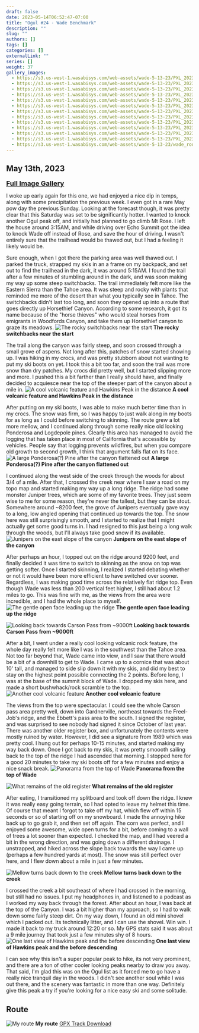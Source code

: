 ```yaml
---
draft: false
date: 2023-05-14T06:52:47-07:00
title: "Ogul #24 - Wade Benchmark"
description: ""
slug: ""
authors: []
tags: []
categories: []
externalLink: ""
series: []
weight: 37
gallery_images:
  - https://s3.us-west-1.wasabisys.com/web-assets/wade-5-13-23/PXL_20230513_122530815.jpg
  - https://s3.us-west-1.wasabisys.com/web-assets/wade-5-13-23/PXL_20230513_162111404.PANO.jpg
  - https://s3.us-west-1.wasabisys.com/web-assets/wade-5-13-23/PXL_20230513_162613543.jpg
  - https://s3.us-west-1.wasabisys.com/web-assets/wade-5-13-23/PXL_20230513_162633988.MP.jpg
  - https://s3.us-west-1.wasabisys.com/web-assets/wade-5-13-23/PXL_20230513_163049456.jpg
  - https://s3.us-west-1.wasabisys.com/web-assets/wade-5-13-23/PXL_20230513_173957424.jpg
  - https://s3.us-west-1.wasabisys.com/web-assets/wade-5-13-23/PXL_20230513_174931176.jpg
  - https://s3.us-west-1.wasabisys.com/web-assets/wade-5-13-23/PXL_20230513_184006160.jpg
  - https://s3.us-west-1.wasabisys.com/web-assets/wade-5-13-23/PXL_20230513_191646461.MP.jpg
  - https://s3.us-west-1.wasabisys.com/web-assets/wade-5-13-23/PXL_20230513_191650885.jpg
  - https://s3.us-west-1.wasabisys.com/web-assets/wade-5-13-23/PXL_20230513_192422325.jpg
  - https://s3.us-west-1.wasabisys.com/web-assets/wade-5-13-23/PXL_20230513_192423354.jpg
  - https://s3.us-west-1.wasabisys.com/web-assets/wade-5-13-23/wade_route.jpg
---
```

##  May 13th, 2023

<a href="../../galleries/wade-benchmark-gallery/"><font size="4"><b>Full Image Gallery</b></font></a>

I woke up early again for this one, we had enjoyed a nice dip in temps, along with some precipitation the previous week. I even got in a rare May pow day the previous Sunday. Looking at the forecast though, it was pretty clear that this Saturday was set to be significantly hotter. I wanted to knock another Ogul peak off, and initially had planned to go climb Mt Rose. I left the house around 3:15AM, and while driving over Echo Summit got the idea to knock Wade off instead of Rose, and save the hour of driving. I wasn't entirely sure that the trailhead would be thawed out, but I had a feeling it likely would be.

Sure enough, when I got there the parking area was well thawed out. I parked the truck, strapped my skis in an a frame on my backpack, and set out to find the trailhead in the dark, it was around 5:15AM. I found the trail after a few minutes of stumbling around in the dark, and was soon making my way up some steep switchbacks. The trail immediately felt more like the Eastern Sierra than the Tahoe area. It was steep and rocky with plants that reminded me more of the desert than what you typically see in Tahoe. The switchbacks didn't last too long, and soon they opened up into a route that goes directly up Horsethief Canyon. According to some research, it got its name because of the "horse thieves" who would steal horses from emigrants in Woodfords Canyon, and take them up Horsethief canyon to graze its meadows. 
![The rocky switchbacks near the start](https://s3.us-west-1.wasabisys.com/web-assets/wade-5-13-23/PXL_20230513_122530815.jpg?classes=shadow)
**The rocky switchbacks near the start**

The trail along the canyon was fairly steep, and soon crossed through a small grove of aspens. Not long after this, patches of snow started showing up. I was hiking in my crocs, and was pretty stubborn about not wanting to put my ski boots on yet. I took this a bit too far, and soon the trail was more snow than dry patches. My crocs did pretty well, but I started slipping more and more. I pushed this a bit farther than I really should have, and finally decided to acquiesce near the top of the steeper part of the canyon about a mile in.
![A cool volcanic feature and Hawkins Peak in the distance](https://s3.us-west-1.wasabisys.com/web-assets/wade-5-13-23/PXL_20230513_131306131.jpg?classes=shadow)
**A cool volcanic feature and Hawkins Peak in the distance**

After putting on my ski boots, I was able to make much better time than in my crocs. The snow was firm, so I was happy to just walk along in my boots for as long as I could before switching to skinning. The route grew a lot more mellow, and I continued along through some really nice old looking Ponderosa and Logdepole pines. Clearly this area has managed to avoid the logging that has taken place in most of California that's accessible by vehicles. People say that logging prevents wildfires, but when you compare old growth to second growth, I think that argument falls flat on its face. 
![A large Ponderosa(?) Pine after the canyon flattened out](https://s3.us-west-1.wasabisys.com/web-assets/wade-5-13-23/PXL_20230513_134459877.jpg?classes=shadow)
**A large Ponderosa(?) Pine after the canyon flattened out**

I continued along the west side of the creek through the woods for about 3/4 of a mile. After that, I crossed the creek near where I saw a road on my topo map and started making my way up a long ridge. The ridge had some monster Juniper trees, which are some of my favorite trees. They just seem wise to me for some reason, they're never the tallest, but they can be stout. Somewhere around ~8200 feet, the grove of Junipers eventually gave way to a long, low angled opening that continued up towards the top. The snow here was still surprisingly smooth, and I started to realize that I might actually get some good turns in. I had resigned to this just being a long walk through the woods, but I'll always take good snow if its available.
![Junipers on the east slope of the canyon](https://s3.us-west-1.wasabisys.com/web-assets/wade-5-13-23/PXL_20230513_140349374.jpg?classes=shadow)
**Junipers on the east slope of the canyon**

After perhaps an hour, I topped out on the ridge around 9200 feet, and finally decided it was time to switch to skinning as the snow on top was getting softer. Once I started skinning, I realized I started debating whether or not it would have been more efficient to have switched over sooner. Regardless, I was making good time across the relatively flat ridge top. Even though Wade was less than 200 vertical feet higher, I still had about 1.2 miles to go. This was fine with me, as the views from the area were incredible, and I had the whole place to myself. 
![The gentle open face leading up the ridge](https://s3.us-west-1.wasabisys.com/web-assets/wade-5-13-23/PXL_20230513_144011629.jpg?classes=shadow)
**The gentle open face leading up the ridge**

![Looking back towards Carson Pass from ~9000ft](https://s3.us-west-1.wasabisys.com/web-assets/wade-5-13-23/PXL_20230513_152653397.jpg?classes=shadow)
**Looking back towards Carson Pass from ~9000ft**

After a bit, I went under a really cool looking volcanic rock feature, the whole day really felt more like I was in the southwest than the Tahoe area. Not too far beyond that, Wade came into view, and I saw that there would be a bit of a downhill to get to Wade. I came up to a cornice that was about 10' tall, and managed to side slip down it with my skis, and did my best to stay on the highest point possible connecting the 2 points. Before long, I was at the base of the summit block of Wade. I dropped my skis here, and made a short bushwhack/rock scramble to the top.
![Another cool volcanic feature](https://s3.us-west-1.wasabisys.com/web-assets/wade-5-13-23/PXL_20230513_153822384.jpg?classes=shadow)
**Another cool volcanic feature**

The views from the top were spectacular. I could see the whole Carson pass area pretty well, down into Gardnerville, northeast towards the Freel-Job's ridge, and the Ebbett's pass area to the south. I signed the register, and was surprised to see nobody had signed it since October of last year. There was another older register box, and unfortunately the contents were mostly ruined by water. However, I did see a signature from 1989 which was pretty cool. I hung out for perhaps 10-15 minutes, and started making my way back down. Once I got back to my skis, it was pretty smoooth sailing back to the top of the ridge I had ascended that morning. I stopped here for a good 20 minutes to take my ski boots off for a few minutes and enjoy a nice snack break. 
![Panorama from the top of Wade](https://s3.us-west-1.wasabisys.com/web-assets/wade-5-13-23/PXL_20230513_162111404.PANO.jpg?classes=shadow)
**Panorama from the top of Wade**

![What remains of the old register](https://s3.us-west-1.wasabisys.com/web-assets/wade-5-13-23/PXL_20230513_162613543.jpg?classes=shadow)
**What remains of the old register**


After eating, I transitioned my splitboard and took off down the ridge. I knew it was really easy going terrain, so I had opted to leave  my helmet this time. Of course that meant I forgot to take off my hat, which flew off within 15 seconds or so of starting off on my snowboard. I made the annoying hike back up to go grab it, and then set off again. The corn was perfect, and I enjoyed some awesome, wide open turns for a bit, before coming to a wall of trees a lot sooner than expected. I checked the map, and I had veered a bit in the wrong direction, and was going down a different drainage. I unstrapped, and hiked across the slope back towards the way I came up (perhaps a few hundred yards at most). The snow was still perfect over here, and I flew down about a mile in just a few minutes. 

![Mellow turns back down to the creek](https://s3.us-west-1.wasabisys.com/web-assets/wade-5-13-23/PXL_20230513_174931176.jpg?classes=shadow)
**Mellow turns back down to the creek**

I crossed the creek a bit southeast of where I had crossed in the morning, but still had no issues. I put my headphones in, and listened to a podcast as I worked my way back through the forest. After about an hour, I was back at the top of the Canyon. I was a bit higher than my approach, so I had to walk down some fairly steep dirt. On my way down, I found an old mini shovel which I packed out. Its technically litter, and I can use the shovel. Win win. I made it back to my truck around 12:20 or so. My GPS stats said it was about a 9 mile journey that took just a few minutes shy of 8 hours. 
![One last view of Hawkins peak and the before descending](https://s3.us-west-1.wasabisys.com/web-assets/wade-5-13-23/PXL_20230513_184006160.jpg?classes=shadow)
**One last view of Hawkins peak and the before descending**


I can see why this isn't a super popular peak to hike, its not very prominent, and there are a ton of other cooler looking peaks nearby to draw you away. That said, I'm glad this was on the Ogul list as it forced me to go have a really nice tranquil day in the woods. I didn't see another soul while I was out there, and the scenery was fantastic in more than one way. Definitely give this peak a try if you're looking for a nice easy ski and some solitude. 

## Route
![My route](https://s3.us-west-1.wasabisys.com/web-assets/wade-5-13-23/wade_route.jpg?classes=shadow)
**My route**
[GPX Track Download](https://s3.us-west-1.wasabisys.com/web-assets/wade-5-13-23/wade0513.gpx)
